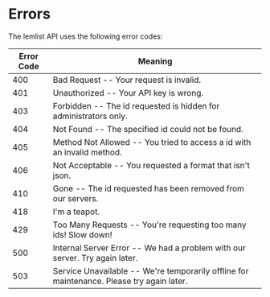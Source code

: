# Errors

The lemlist API uses the following error codes:


Error Code | Meaning
---------- | -------
400 | Bad Request -- Your request is invalid.
401 | Unauthorized -- Your API key is wrong.
403 | Forbidden -- The id requested is hidden for administrators only.
404 | Not Found -- The specified id could not be found.
405 | Method Not Allowed -- You tried to access a id with an invalid method.
406 | Not Acceptable -- You requested a format that isn't json.
410 | Gone -- The id requested has been removed from our servers.
418 | I'm a teapot.
429 | Too Many Requests -- You're requesting too many ids! Slow down!
500 | Internal Server Error -- We had a problem with our server. Try again later.
503 | Service Unavailable -- We're temporarily offline for maintenance. Please try again later.
